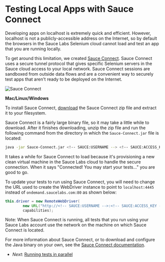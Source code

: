 Testing Local Apps with Sauce Connect
=======

Developing apps on localhost is extremely quick and efficient. However, localhost is not a publicly-accessible
address on the Internet, so by default the browsers in the Sauce Labs Selenium cloud cannot 
load and test an app that you are running locally.

To get around this limitation, we created [Sauce Connect](https://saucelabs.com/docs/connect). Sauce Connect uses a 
secure tunnel protocol that gives specific Selenium servers in the Sauce cloud access to your local network. 
Sauce Connect sessions are sandboxed from outside data flows and are a convenient way to securely test apps that 
aren't ready to be deployed on the Internet.

![Sauce Connect](##Diagram-Connect.png##)

**Mac/Linux/Windows**

To install Sauce Connect, [download](https://saucelabs.com/downloads/Sauce-Connect-latest.zip) the Sauce Connect 
zip file and extract it to your filesystem.

Sauce Connect is a fairly large binary file, so it may take a little while to download. After it finishes downloading, 
unzip the zip file and run the following command from the directory in which the `Sauce-Connect.jar` file is located:

```bash
java -jar Sauce-Connect.jar <!-- SAUCE:USERNAME --> <!-- SAUCE:ACCESS_KEY -->
```

It takes a while for Sauce Connect to load because it's provisioning a new clean virtual machine in the Sauce Labs cloud 
to handle the secure connection. When it says "Connected! You may start your tests..." you are good to go.

To update your tests to run using Sauce Connect, you will need to change the URL used to create the WebDriver instance 
to point to `localhost:4445` instead of `ondemand.saucelabs.com:80` as shown below:

<!-- SAUCE:LOGIN -->

```java
this.driver = new RemoteWebDriver(
        new URL("http://<!-- SAUCE:USERNAME -->:<!-- SAUCE:ACCESS_KEY -->@localhost:4445/wd/hub"),
        capabilities);
```

Note: When Sauce Connect is running, all tests that you run using your Sauce Labs account use the network on the machine 
on which Sauce Connect is located.

For more information about Sauce Connect, or to download and configure the
Java binary on your own, see the [Sauce Connect documentation](https://saucelabs.com/docs/connect).

* _Next_: [Running tests in parallel](##06-Parallelism.md##)
